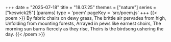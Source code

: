 +++
date = "2025-07-18"
title = "18.07.25"
themes = ["nature"]
series = ["keswick25"]
[params]
  type = 'poem'
  pageKey = 'src/poem.js'
+++
{{< poem >}}
By fabric chairs on dewy grass,
The brittle air pervades from high,
Unfolding from mounting forests,
Arrayed in pews like earnest choirs,
The morning sun burns fiercely as they rise,
Theirs is the birdsong ushering the day.
{{< /poem >}}